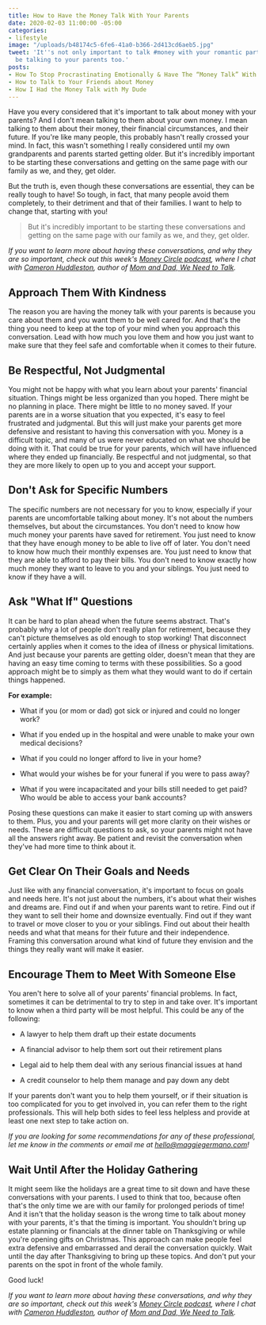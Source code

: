 ```yaml
---
title: How to Have the Money Talk With Your Parents
date: 2020-02-03 11:00:00 -05:00
categories:
- lifestyle
image: "/uploads/b48174c5-6fe6-41a0-b366-2d413cd6aeb5.jpg"
tweet: 'It''s not only important to talk #money with your romantic partner. You should
  be talking to your parents too.'
posts:
- How To Stop Procrastinating Emotionally & Have The “Money Talk” With Your S.O.
- How to Talk to Your Friends about Money
- How I Had the Money Talk with My Dude
---
```


Have you every considered that it's important to talk about money with your parents? And I don't mean talking to them about your own money. I mean talking to them about their money, their financial circumstances, and their future. If you're like many people, this probably hasn't really crossed your mind. In fact, this wasn't something I really considered until my own grandparents and parents started getting older. But it's incredibly important to be starting these conversations and getting on the same page with our family as we, and they, get older.

But the truth is, even though these conversations are essential, they can be really tough to have! So tough, in fact, that many people avoid them completely, to their detriment and that of their families. I want to help to change that, starting with you!

> But it's incredibly important to be starting these conversations and getting on the same page with our family as we, and they, get older.

*If you want to learn more about having these conversations, and why they are so important, check out this week's [Money Circle podcast](www.maggiegermano.com/podcast/its-time-to-talk-money-with-your-parents/), where I chat with [Cameron Huddleston](https://cameronhuddleston.com/), author of [Mom and Dad, We Need to Talk](https://www.amazon.com/Mom-Dad-Need-Talk-Conversations/dp/111953836X).*

## Approach Them With Kindness

The reason you are having the money talk with your parents is because you care about them and you want them to be well cared for. And that's the thing you need to keep at the top of your mind when you approach this conversation. Lead with how much you love them and how you just want to make sure that they feel safe and comfortable when it comes to their future.

## Be Respectful, Not Judgmental

You might not be happy with what you learn about your parents' financial situation. Things might be less organized than you hoped. There might be no planning in place. There might be little to no money saved. If your parents are in a worse situation that you expected, it's easy to feel frustrated and judgmental. But this will just make your parents get more defensive and resistant to having this conversation with you. Money is a difficult topic, and many of us were never educated on what we should be doing with it. That could be true for your parents, which will have influenced where they ended up financially. Be respectful and not judgmental, so that they are more likely to open up to you and accept your support.

## Don't Ask for Specific Numbers

The specific numbers are not necessary for you to know, especially if your parents are uncomfortable talking about money. It's not about the numbers themselves, but about the circumstances. You don't need to know how much money your parents have saved for retirement. You just need to know that they have enough money to be able to live off of later. You don't need to know how much their monthly expenses are. You just need to know that they are able to afford to pay their bills. You don't need to know exactly how much money they want to leave to you and your siblings. You just need to know if they have a will. 

## Ask "What If" Questions

It can be hard to plan ahead when the future seems abstract. That's probably why a lot of people don't really plan for retirement, because they can't picture themselves as old enough to stop working! That disconnect certainly applies when it comes to the idea of illness or physical limitations. And just because your parents are getting older, doesn't mean that they are having an easy time coming to terms with these possibilities. So a good approach might be to simply as them what they would want to do if certain things happened. 

**For example:**

* What if you (or mom or dad) got sick or injured and could no longer work?

* What if you ended up in the hospital and were unable to make your own medical decisions?

* What if you could no longer afford to live in your home?

* What would your wishes be for your funeral if you were to pass away?

* What if you were incapacitated and your bills still needed to get paid? Who would be able to access your bank accounts?

Posing these questions can make it easier to start coming up with answers to them. Plus, you and your parents will get more clarity on their wishes or needs. These are difficult questions to ask, so your parents might not have all the answers right away. Be patient and revisit the conversation when they've had more time to think about it.

## Get Clear On Their Goals and Needs

Just like with any financial conversation, it's important to focus on goals and needs here. It's not just about the numbers, it's about what their wishes and dreams are. Find out if and when your parents want to retire. Find out if they want to sell their home and downsize eventually. Find out if they want to travel or move closer to you or your siblings. Find out about their health needs and what that means for their future and their independence. Framing this conversation around what kind of future they envision and the things they really want will make it easier.

## Encourage Them to Meet With Someone Else

You aren't here to solve all of your parents' financial problems. In fact, sometimes it can be detrimental to try to step in and take over. It's important to know when a third party will be most helpful. This could be any of the following:

* A lawyer to help them draft up their estate documents

* A financial advisor to help them sort out their retirement plans

* Legal aid to help them deal with any serious financial issues at hand

* A credit counselor to help them manage and pay down any debt

If your parents don't want you to help them yourself, or if their situation is too complicated for you to get involved in, you can refer them to the right professionals. This will help both sides to feel less helpless and provide at least one next step to take action on.

*If you are looking for some recommendations for any of these professional, let me know in the comments or email me at [hello@maggiegermano.com](mailto:hello@maggiegermano.com)!*

## Wait Until After the Holiday Gathering

It might seem like the holidays are a great time to sit down and have these conversations with your parents. I used to think that too, because often that's the only time we are with our family for prolonged periods of time! And it isn't that the holiday season is the wrong time to talk about money with your parents, it's that the timing is important. You shouldn't bring up estate planning or financials at the dinner table on Thanksgiving or while you're opening gifts on Christmas. This approach can make people feel extra defensive and embarrassed and derail the conversation quickly. Wait until the day after Thanksgiving to bring up these topics. And don't put your parents on the spot in front of the whole family.

Good luck!

*If you want to learn more about having these conversations, and why they are so important, check out this week's [Money Circle podcast](www.maggiegermano.com/podcast/its-time-to-talk-money-with-your-parents/), where I chat with [Cameron Huddleston](https://cameronhuddleston.com/), author of [Mom and Dad, We Need to Talk](https://www.amazon.com/Mom-Dad-Need-Talk-Conversations/dp/111953836X).*